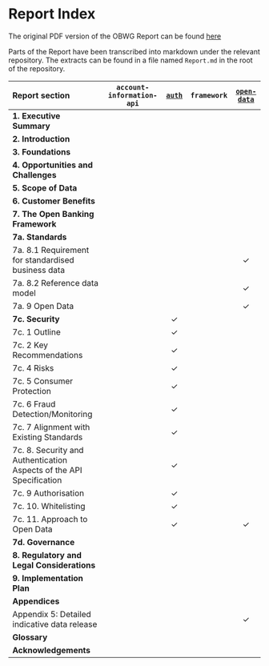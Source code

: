 # Report Index

The original PDF version of the OBWG Report can be found [here](./obwg_report_final.pdf)

Parts of the Report have been transcribed into markdown under the relevant repository. The extracts can be found in a file named `Report.md` in the root of the repository.

|Report section|`account-information-api`|[`auth`](https://github.com/OpenBankingStandard/auth/blob/master/Report.md)|`framework`|[`open-data`](https://github.com/OpenBankingStandard/open-data/blob/master/Report.md)|
|:---|:---:|:---:|:---:|:---:|
|**1. Executive Summary**|||||
|**2. Introduction**|||||
|**3. Foundations**|||||
|**4. Opportunities and Challenges**|||||
|**5. Scope of Data**|||||
|**6. Customer Benefits**|||||
|**7. The Open Banking Framework**|||||
|**7a. Standards**|||||
|7a. 8.1 Requirement for standardised business data||||&check;|
|7a. 8.2 Reference data model||||&check;|
|7a. 9 Open Data||||&check;|
|**7c. Security**||&check;|||
|7c. 1 Outline||&check;|||
|7c. 2 Key Recommendations||&check;|||
|7c. 4 Risks||&check;|||
|7c. 5 Consumer Protection||&check;|||
|7c. 6 Fraud Detection/Monitoring||&check;|||
|7c. 7 Alignment with Existing Standards||&check;|||
|7c. 8. Security and Authentication Aspects of the API Specification||&check;|||
|7c. 9 Authorisation||&check;|||
|7c. 10. Whitelisting||&check;|||
|7c. 11. Approach to Open Data||&check;||&check;|
|**7d. Governance**|||||
|**8. Regulatory and Legal Considerations**|||||
|**9. Implementation Plan**|||||
|**Appendices**|||||
|Appendix 5: Detailed indicative data release||||&check;|
|**Glossary**|||||
|**Acknowledgements**|||||
